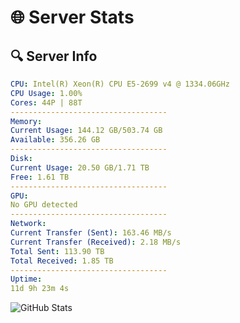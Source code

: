 # 🌐 Server Stats
## 🔍 Server Info
```yaml
CPU: Intel(R) Xeon(R) CPU E5-2699 v4 @ 1334.06GHz
CPU Usage: 1.00%
Cores: 44P | 88T
-----------------------------------
Memory:
Current Usage: 144.12 GB/503.74 GB
Available: 356.26 GB
-----------------------------------
Disk:
Current Usage: 20.50 GB/1.71 TB
Free: 1.61 TB
-----------------------------------
GPU:
No GPU detected
-----------------------------------
Network:
Current Transfer (Sent): 163.46 MB/s
Current Transfer (Received): 2.18 MB/s
Total Sent: 113.90 TB
Total Received: 1.85 TB
-----------------------------------
Uptime:
11d 9h 23m 4s
```
![GitHub Stats](https://img.shields.io/badge/Updated-2025-02-19_08:06:22-blue)